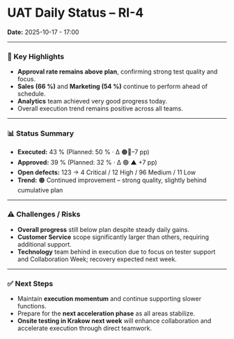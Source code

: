 # UAT Daily Status – RI-4  
**Date:** 2025-10-17  - 17:00

---

### 🔹 Key Highlights
- **Approval rate remains above plan**, confirming strong test quality and focus.  
- **Sales (66 %)** and **Marketing (54 %)** continue to perform ahead of schedule.  
- **Analytics** team achieved very good progress today.  
- Overall execution trend remains positive across all teams.  

---

### 📊 Status Summary
- **Executed:** 43 % (Planned: 50 % · Δ 🟠🔻–7 pp)  
- **Approved:** 39 % (Planned: 32 % · Δ 🟢 ▲ +7 pp)  
- **Open defects:** 123 → 4 Critical / 12 High / 96 Medium / 11 Low  
- **Trend:** 🟠 Continued improvement – strong quality, slightly behind cumulative plan  

---

### ⚠️ Challenges / Risks
- **Overall progress** still below plan despite steady daily gains.  
- **Customer Service** scope significantly larger than others, requiring additional support.  
- **Technology** team behind in execution due to focus on tester support and Collaboration Week; recovery expected next week.  

---

### ✅ Next Steps
- Maintain **execution momentum** and continue supporting slower functions.  
- Prepare for the **next acceleration phase** as all areas stabilize.  
- **Onsite testing in Krakow next week** will enhance collaboration and accelerate execution through direct teamwork.

